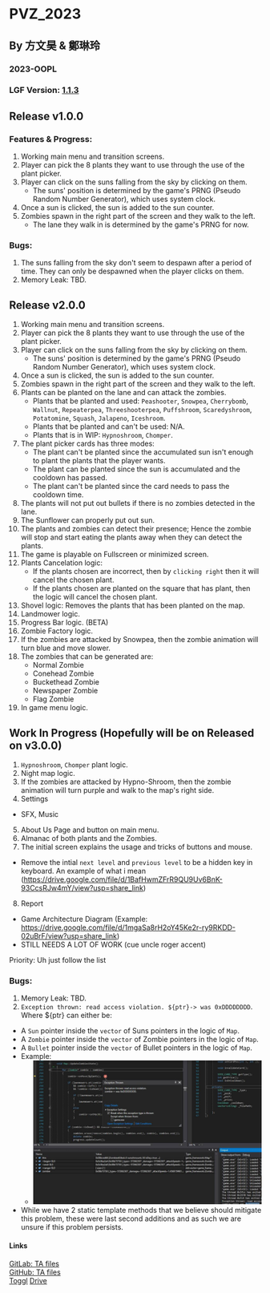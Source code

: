 # PVZ_2023  

## By 方文昊 & 鄭琳玲  

### 2023-OOPL  
### LGF Version: [1.1.3](https://github.com/ntut-xuan/LeistungsstarkesGameFramework/releases/tag/v1.1.3)  


## Release v1.0.0

### Features & Progress:

1. Working main menu and transition screens.
2. Player can pick the 8 plants they want to use through the use of the plant picker.
3. Player can click on the suns falling from the sky by clicking on them.
    - The suns' position is determined by the game's PRNG (Pseudo Random Number Generator), which uses system clock.
4. Once a sun is clicked, the sun is added to the sun counter.
5. Zombies spawn in the right part of the screen and they walk to the left.
    - The lane they walk in is determined by the game's PRNG for now.

### Bugs:

1. The suns falling from the sky don't seem to despawn after a period of time. They can only be despawned when the player clicks on them.
2. Memory Leak: TBD.

## Release v2.0.0

1. Working main menu and transition screens.
2. Player can pick the 8 plants they want to use through the use of the plant picker.
3. Player can click on the suns falling from the sky by clicking on them.
    - The suns' position is determined by the game's PRNG (Pseudo Random Number Generator), which uses system clock.
4. Once a sun is clicked, the sun is added to the sun counter.
5. Zombies spawn in the right part of the screen and they walk to the left.
6. Plants can be planted on the lane and can attack the zombies.
    - Plants that be planted and used: `Peashooter`, `Snowpea`, `Cherrybomb`, `Wallnut`, `Repeaterpea`, `Threeshooterpea`, `Puffshroom`, `Scaredyshroom`, `Potatomine`, `Squash`, `Jalapeno`, `Iceshroom`.
    - Plants that be planted and can't be used: N/A.
    - Plants that is in WIP: `Hypnoshroom`, `Chomper`.
7. The plant picker cards has three modes:
    - The plant can't be planted since the accumulated sun isn't enough to plant the plants that the player wants.
    - The plant can be planted since the sun is accumulated and the cooldown has passed.
    - The plant can't be planted since the card needs to pass the cooldown time.
8. The plants will not put out bullets if there is no zombies detected in the lane.
9. The Sunflower can properly put out sun.
10. The plants and zombies can detect their presence; Hence the zombie will stop and start eating the plants away when they can detect the plants.
11. The game is playable on Fullscreen or minimized screen.
12. Plants Cancelation logic:
    - If the plants chosen are incorrect, then by `clicking right` then it will cancel the chosen plant.
    - If the plants chosen are planted on the square that has plant, then the logic will cancel the chosen plant.
13. Shovel logic: Removes the plants that has been planted on the map.
14. Landmower logic.
15. Progress Bar logic. (BETA)
16. Zombie Factory logic.
17. If the zombies are attacked by Snowpea, then the zombie animation will turn blue and move slower.
18. The zombies that can be generated are:
    - Normal Zombie
    - Conehead Zombie
    - Buckethead Zombie
    - Newspaper Zombie
    - Flag Zombie
19. In game menu logic.

## Work In Progress (Hopefully will be on Released on v3.0.0)

1. `Hypnoshroom`, `Chomper` plant logic.
2. Night map logic.
3. If the zombies are attacked by Hypno-Shroom, then the zombie animation will turn purple and walk to the map's right side.
4. Settings
  - SFX, Music
5. About Us Page and button on main menu.
6. Almanac of both plants and the Zombies.
7. The initial screen explains the usage and tricks of buttons and mouse.
  - Remove the intial `next level` and `previous level` to be a hidden key in keyboard. An example of what i mean (https://drive.google.com/file/d/1BafHwmZFrR9QU9Uv6BnK-93CcsRJw4mY/view?usp=share_link)
8. Report
  - Game Architecture Diagram (Example: https://drive.google.com/file/d/1mgaSa8rH2oY45Ke2r-ry9RKDD-02uBrF/view?usp=share_link)
  - STILL NEEDS A LOT OF WORK (cue uncle roger accent)

Priority: Uh just follow the list

### Bugs:

1. Memory Leak: TBD.
2. `Exception thrown: read access violation. ${ptr}-> was 0xDDDDDDDD`. Where ${ptr} can either be:
  - A `Sun` pointer inside the `vector` of Suns pointers in the logic of `Map`.
  - A `Zombie` pointer inside the `vector` of Zombie pointers in the logic of `Map`.
  - A `Bullet` pointer inside the `vector` of Bullet pointers in the logic of `Map`.
  - Example:
    - ![read_access_violation_example.png](assets/read_access_violation_example.png)
  - While we have 2 static template methods that we believe should mitigate this problem, these were last second additions and as such we are unsure if this problem persists.

#### Links  
[GitLab: TA files](http://140.124.183.78/gitlab/109000000/oopl2023s/-/tree/master)  
[GitHub: TA files](https://github.com/ntut-xuan/OOPL2023s)  
[Toggl](https://toggl.com/track)
[Drive](https://drive.google.com/drive/folders/1uUO3JXzw1orwGERktGzvPsLrcVoiPjgu?usp=sharing)
